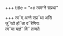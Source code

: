 +++
title = "०४ त्वमग्ने सप्रथा"

+++
त्व᳓म् अग्ने सप्र᳓था असि  
जु᳓ष्टो हो᳓ता व᳓रेणियः  
त्व᳓या यज्ञं᳓ वि᳓ तन्वते
